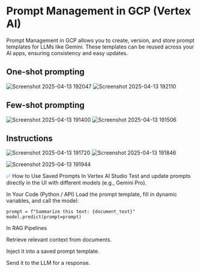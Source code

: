 # Prompt Management in GCP (Vertex AI)

Prompt Management in GCP allows you to create, version, and store prompt templates for LLMs like Gemini. These templates can be reused across your AI apps, ensuring consistency and easy updates.

## One-shot prompting
![Screenshot 2025-04-13 192047](https://github.com/user-attachments/assets/2fd109ee-fe9e-4866-817c-31d8a4a4c6e9)
![Screenshot 2025-04-13 192110](https://github.com/user-attachments/assets/fff42d26-0e81-486e-b8fe-12f13979b641)


## Few-shot prompting
![Screenshot 2025-04-13 191400](https://github.com/user-attachments/assets/b00bb413-d339-4f72-b223-139efaac6316)
![Screenshot 2025-04-13 191506](https://github.com/user-attachments/assets/37783a63-9b75-46d7-845b-43a8501a8b3b)


## Instructions
![Screenshot 2025-04-13 191720](https://github.com/user-attachments/assets/3055608c-0d20-420f-a9de-d5ce82138ece)
![Screenshot 2025-04-13 191846](https://github.com/user-attachments/assets/c84bfa13-c197-4837-871a-3ce3590b4d44)

![Screenshot 2025-04-13 191944](https://github.com/user-attachments/assets/45dc850e-fbc6-4259-a053-d7d53448a426)


✅ How to Use Saved Prompts
In Vertex AI Studio
Test and update prompts directly in the UI with different models (e.g., Gemini Pro).

In Your Code (Python / API)
Load the prompt template, fill in dynamic variables, and call the model:
```
prompt = f"Summarize this text: {document_text}"
model.predict(prompt=prompt)
```


In RAG Pipelines

Retrieve relevant context from documents.

Inject it into a saved prompt template.

Send it to the LLM for a response.


